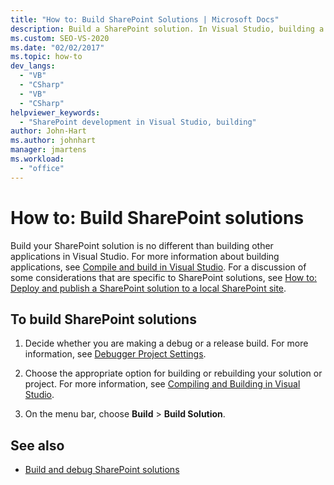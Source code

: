```yaml
---
title: "How to: Build SharePoint Solutions | Microsoft Docs"
description: Build a SharePoint solution. In Visual Studio, building a SharePoint solution isn't different from building other applications.
ms.custom: SEO-VS-2020
ms.date: "02/02/2017"
ms.topic: how-to
dev_langs:
  - "VB"
  - "CSharp"
  - "VB"
  - "CSharp"
helpviewer_keywords:
  - "SharePoint development in Visual Studio, building"
author: John-Hart
ms.author: johnhart
manager: jmartens
ms.workload:
  - "office"
---
```

# How to: Build SharePoint solutions

Build your SharePoint solution is no different than building other applications in Visual Studio. For more information about building applications, see [Compile and build in Visual Studio](../ide/compiling-and-building-in-visual-studio.md). For a discussion of some considerations that are specific to SharePoint solutions, see [How to: Deploy and publish a SharePoint solution to a local SharePoint site](../sharepoint/how-to-deploy-and-publish-a-sharepoint-solution-to-a-local-sharepoint-site.md).

## To build SharePoint solutions

1. Decide whether you are making a debug or a release build. For more information, see [Debugger Project Settings](../debugger/debugger-project-settings.md).

2. Choose the appropriate option for building or rebuilding your solution or project. For more information, see [Compiling and Building in Visual Studio](../ide/compiling-and-building-in-visual-studio.md).

3. On the menu bar, choose **Build** > **Build Solution**.

## See also

- [Build and debug SharePoint solutions](../sharepoint/building-and-debugging-sharepoint-solutions.md)

